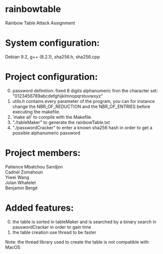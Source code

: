 # rainbowtable
Rainbow Table Attack Assignment

# System configuration:  
Debian 9.2, g++ (8.2.1), sha256.h, sha256.cpp


# Project configuration:  
0. password definition: fixed 8 digits alphanumeric fron the character set: "0123456789abcdefghijklmnopqrstuvwxyz"
1. utils.h contains every parameter of the program, you can for instance change the NBR_OF_REDUCTION and the NBR_OF_ENTRIES before executing the makefile.
2. 'make all' to compile with the Makefile.
3. "./tableMaker" to generate the rainbowTable.txt
4. "./passwordCracker" to enter a known sha256 hash in order to get a possible alphanumeric password

# Project members: 
Patience Mbatchou Sandjon  
Cadnel Zomahoun  
Yiwei Wang  
Jolan Whatelet  
Benjamin Bergé   

# Added features:  
0. the table is sorted in tableMaker and is searched by a binary search in passwordCracker in order to gain time
1. the table creation use thread to be faster  

Note: the thread library used to create the table is not compatible with MacOS




